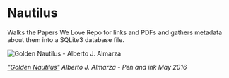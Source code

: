 Nautilus
========

Walks the Papers We Love Repo for links and PDFs and gathers metadata about them into a SQLite3 database file.

![Golden Nautilus - Alberto J. Almarza](https://c1.staticflickr.com/8/7317/27363231515_421d83ffe5_b.jpg)

_["Golden Nautilus"](https://www.flickr.com/photos/albertotem/27363231515/) Alberto J. Almarza - Pen and ink May 2016_
